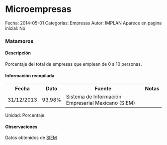 Microempresas
=====

Fecha: 2014-05-01
Categorías: Empresas
Autor: IMPLAN
Aparece en pagina inicial: No

### Matamoros

#### Descripción

Porcentaje del total de empresas que emplean de 0 a 10 personas.

#### Información recopilada

<table class="table table-hover table-bordered matriz">
  <tr><th>Fecha</th><th>Dato</th><th>Fuente</th><th>Notas</th></tr>
  <tr><td class="centrado">31/12/2013</td><td class="derecha">93.98%</td><td>Sistema de Información Empresarial Mexicano (SIEM)</td><td></td></tr>
</table>

Unidad: Porcentaje.

#### Observaciones

Datos obtenidos de [SIEM](http://www.siem.gob.mx/siem/estadisticas/EstadoTamanoPublico.asp?p=1)
